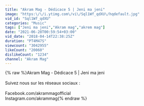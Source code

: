 ```yaml
---
title: "Akram Mag - Dédicace 5 | Jeni ma jeni"
image: "https:\/\/i.ytimg.com\/vi\/Sql1Wf_qdXU\/hqdefault.jpg"
vid_id: "Sql1Wf_qdXU"
categories: "Music"
tags: ["Jeni ma jeni","Akram mag","akrem mag"]
date: "2021-06-28T00:59:54+03:00"
vid_date: "2018-04-14T22:38:25Z"
duration: "PT4M47S"
viewcount: "3042955"
likeCount: "20060"
dislikeCount: "1234"
channel: "Akram Mag"
---
```

{% raw %}Akram Mag - Dédicace 5 | Jeni ma jeni <br /><br />Suivez nous sur les réseaux sociaux : <br /><br />Facebook.com/akrammagofficial<br />Instagram.com/akrammag{% endraw %}
